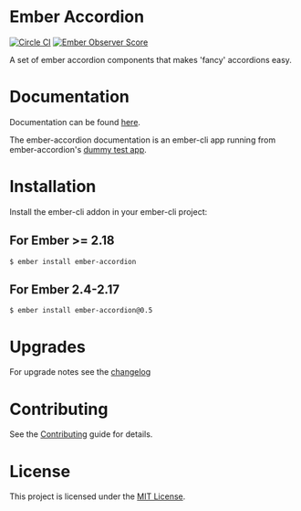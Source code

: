 # Ember Accordion

[![Circle CI](https://circleci.com/gh/khorus/ember-accordion.svg?style=svg)](https://circleci.com/gh/khorus/ember-accordion)
[![Ember Observer Score](https://emberobserver.com/badges/ember-accordion.svg)](https://emberobserver.com/addons/ember-accordion)

A set of ember accordion components that makes 'fancy' accordions easy.

# Documentation

Documentation can be found [here](http://khorus.github.io/ember-accordion).

The ember-accordion documentation is an ember-cli app running from
ember-accordion's [dummy test
app](https://github.com/khorus/ember-accordion/tree/master/tests/dummy/app).

# Installation

Install the ember-cli addon in your ember-cli project:

## For Ember >= 2.18

```
$ ember install ember-accordion
```

## For Ember 2.4-2.17

```
$ ember install ember-accordion@0.5
```

# Upgrades

For upgrade notes see the [changelog](CHANGELOG.md)


# Contributing

See the [Contributing](CONTRIBUTING.md) guide for details.


# License

This project is licensed under the [MIT License](LICENSE.md).
